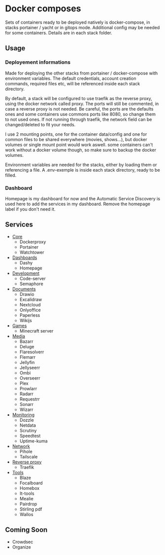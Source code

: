 # Docker composes

Sets of containers ready to be deployed natively is docker-compose, in stacks portainer / yacht or in gitops mode.
Additional config may be needed for some containers. Details are in each stack folder.

## Usage

### Deployement informations

Made for deploying the other stacks from portainer / docker-compose with environment variables.
The default credentials, account creation commands, required files etc, will be referenced inside each stack directory.

By default, a stack will be configured to use traefik as the reverse proxy, using the docker network called proxy. The ports will still be commented, in case a reverse proxy is not needed. Be careful, the ports are the defaults ones and some containers use commons ports like 8080, so change them to not used ones. If not running through traefik, the network field can be changed/deleted to fit your needs.

I use 2 mounting points, one for the container data/config and one for common files to be shared everywhere (movies, shows...), but docker volumes or single mount point would work aswell. some containers can't work without a docker volume though, so make sure to backup the docker volumes.

Environment variables are needed for the stacks, either by loading them or referencing a file. A .env-exemple is inside each stack directory, ready to be filled.  

### Dashboard

Homepage is my dashboard for now and the Automatic Service Discovery is used here to add the services in my dashboard. Remove the homepage label if you don't need it.

## Services

- [Core](Core)
  - Dockerproxy
  - Portainer
  - Watchtower
- [Dashboards](Dashboard)
  - Dashy  
  - Homepage
- [Development](Development)
  - Code-server
  - Semaphore
- [Documents](Documents)
  - Drawio
  - Excalidraw
  - Nextcloud
  - Onlyoffice
  - Paperless
  - Wikijs
- [Games](Games)
  - Minecraft server
- [Media](Media)
  - Bazarr
  - Deluge
  - Flaresolverr
  - Flemarr
  - Jellyfin
  - Jellyseerr
  - Ombi
  - Overseerr
  - Plex
  - Prowlarr
  - Radarr
  - Requestrr
  - Sonarr
  - Wizarr
- [Monitoring](Monitoring)
  - Dozzle
  - Netdata
  - Scrutiny
  - Speedtest
  - Uptime-kuma
- [Network](Network)
  - Pihole
  - Tailscale
- [Reverse proxy](ReverseProxy)
  - Traefik
- [Tools](Tools)
  - Blaze
  - Focalboard
  - Homebox
  - It-tools
  - Mealie
  - Pairdrop
  - Stirling pdf
  - Wallos

## Coming Soon

- Crowdsec
- Organize
